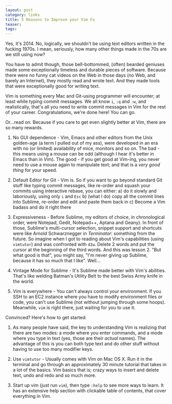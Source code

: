 ```yaml
---
layout: post
category: links
title: 5 Reasons to Improve your Vim Fu
teaser: 
tags: 
---
```


Yes, it's 2014. No, logically, we shouldn't be using text editors written in the fucking 1970s. I mean, seriously, how many other things made in the 70s are we still using now?

You have to admit though, those bell-bottommed, (often) bearded geniuses made some exceptionally timeless and durable pieces of software. Because there were no funny cat videos on the Web in those days (no Web, and barely an Internet), they mostly read and wrote text. And they made tools that were exceptionally good for writing text.

Vim is something every Mac and Git-using programmer will encounter; at least while typing commit messages. We all know `i`, `:q` and `:w`, and realistically, that's all you need to write commit messages in Vim for the rest of your career. Congratulations, we're done here! You can go. 

Or...read on. Because if you care to get even slightly better at Vim, there are so many rewards.

1) No GUI dependence - Vim, Emacs and other editors from the Unix golden-age (a term I pulled out of my ass), were developed in an era with no (or limited) availability of mice, monitors and so on. The bad - this means using a mouse can be odd (although I hear it's better in Emacs than in Vim). The good - if you get good at Vim-ing, you never need to use a mouse again to manipulate text; and that is a *very good thing* for your speed.

2) Default Editor for Git - Vim is. So if you want to go beyond standard Git stuff like typing commit messages, like re-order and squash your commits using interactive rebase, you can either:
    a) do it slowly and laboriously, using only `i` and `Esc`
    b) (what I do) copy all the commit lines into Sublime, re-order and edit and paste them back in
    c) Become a Vim badass and do it right there

3) Expressiveness - Before Sublime, my editors of choice, in chronological order, were Notepad, Gedit, Notepad++, Aptana and Geany). In front of those, Sublime's multi-cursor selection, snippet support and shortcuts were like Arnold Schwarznegger in *Terminator*: something from the future. So imagine when I got to reading about Vim's capabilities (using `vimtutor`) and was confronted with `d2w`. Delete 2 words and put the cursor at the beginning of the third words. And this was lesson 2. "But what good is that", you might say, "I'm never giving up Sublime, because it has so much that I like". Well...

4) Vintage Mode for Sublime - It's Sublime made better with Vim's abilities. That's like welding Batman's Utility Belt to the best Swiss Army knife in the world.

5) Vim is everywhere - You can't always control your environment. If you SSH to an EC2 instance where you have to modify environment files or code, you can't use Sublime (not without jumping through some hoops). Meanwhile, `vim` is right there, just waiting for you to use it.

Convinced? Here's how to get started:

1. As many people have said, the key to understanding Vim is realizing that there are two modes: a mode where you enter commands, and a mode where you type in text (yes, those are their *actual* names). The advantage of this is you can both type text and do other stuff without having to use too many modifier keys.

2. Use `vimtutor` - Usually comes with Vim on Mac OS X. Run it in the terminal and go through an approximately 30 minute tutorial that takes in  a lot of the basics. Vim basics that is; crazy ways to insert and delete text, undo and redo and so much more.

3. Start up vim (just run `vim`), then type `:help` to see more ways to learn. It has an extensive help section with clickable table of contents, that cover everything in Vim.
